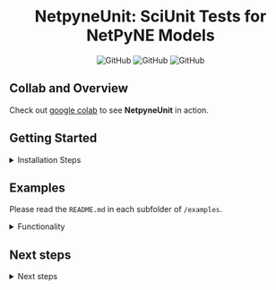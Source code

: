 
<h1 align="center">
  NetpyneUnit:  SciUnit Tests for NetPyNE Models
</h1>
<p align="center">
  <img alt="GitHub" src="https://img.shields.io/github/issues/lakesare/netpyneunit.svg">
  <img alt="GitHub" src="https://img.shields.io/github/issues-closed/lakesare/netpyneunit.svg">
  <img alt="GitHub" src="https://img.shields.io/github/commit-activity/m/lakesare/netpyneunit.svg">
</p>

<!--   <img alt="GitHub" src="https://github.com/lakesare/netpyneunit/workflows/CI/badge.svg"> -->

## Collab and Overview

Check out [google colab](https://colab.research.google.com/github/russelljjarvis/netpyneunit/blob/main/docs/PDCM_example.ipyn) to see **NetpyneUnit** in action.

## Getting Started

<details>
<summary> Installation Steps </summary> 

# Install the Python module
1. `git clone https://github.com/lakesare/netpyneunit.git`
2. `pip install sciunit netpyne neuron`  
3. `cd netpyneunit`
4. `pip install -e .` (this will install **NetpyneUnit** locally as if it's a real remote package, and you'll be able to import it from anywhere)
5. `python examples/synchronization/synchronization_diagonal.py`

If you get **3 Passes** on the **diagonal** (and fails everywhere else) - then you ran it successfully!

</details>

## Examples

Please read the `README.md` in each subfolder of `/examples`.

<details>
  <summary> Functionality</summary>

Currently, the chief role of the `NetpyneBackend` is to **run** the simulation in the NetPyNE-specific way, and to **cache** the results of our simulation run.  

Caching is necessary for **NetpyneUnit**:
- if we add a new model to our suite, we don't want to rerun every other simulation (which can well take hours)
- each test separately reruns the simulation by design, even if we just ran it for another test.

**Richard Gerkin** puts it well:
> I am enthusiastic about the caching option because it solves a problem that comes up in validation testing where the same model is run many times (maybe tens or even hundreds of times) under an identical configuration, but different parts of the results are encoded in each test outcome.
>
> The alternative solution, which would be to specifically organize the tests to "know" when they are likely to produce the same simulation output and have them share it, is impractical for a few reasons: this would violate the "separate the interface from the implementation" principle behind testing generally and SciUnit specifically, would require a big rewrite of the testing logic in SciUnit, and also I'm not sure it’s even possible to compute in advance exactly what any arbitrary test will do to a model.

**Things to keep in mind**:
- You will see the `NEURON: syntax error`  - do not worry about this, this is merely a warning (explained down below).
- Our caching layer won't understand that you changed your model via `sim.net.modifyConns()` - try to be changing the model simply visa updating the instance variables.

</details>

## Next steps

<details>
  <summary> Next steps </summary>

Caching within **NetpyneUnit** works, however we believe the caching layer belongs to **NetPyNE**.
Please follow the following issue in **NetPyNE**: [https://github.com/Neurosim-lab/netpyne/issues/624](https://github.com/Neurosim-lab/netpyne/issues/624) to see whether **NetPyNE** folks agree.
If **NetPyNE** implements internal caching, then we'll be able to remove the caching code from `NetpyneBackend` and `NetpyneModel`.
If **NetPyNE** decides against it, we should improve **NetpyneUnit** caching. Following points describe the necessary improvements.

#### 1. Deal with the cryptic NEURON warning  

With caching enabled, you'll be sure to stumble upon the following **NEURON** error:
```
NEURON: syntax error
 near line 1
 __dict__={}
          ^
```

Do not fret! This is merely a warning, and it shouldn't affect the results of your sim run.
This happens because our `jsonpickle.encode(self)` slightly mutates our `simConfig` (and probably `netParams`) when it creates the hash of the model: it inserts undesirable attributes into every object, e.g. `__dict__` and `__getnewargs__`.
**NEURON** doesn't recognize these attributes, and raises the aforementioned warning.

We should create a **custom jsonpickle handler** (place it along our other handlers) that will remove these foreign attrs.

#### 2. Decide what to do with sim.net.modifyConns()

Salvador raised the concern that calculating the model hash with `sim.net.allPops` and `sim.net.allCells` might be a bad idea - what if we have 80k cells, will this perform reasonably well?
Further more, if we have randomization, `allCells`  might be catching the attributes we don't want to cache.

#### 3. Walk through `sim.load()` and `sim.saveData()`

Walk through **NetPyNE**'s `sim.load()` and `sim.saveData()` to make sure that **NetpyneUnit**'s' `cache_to_results` and `results_to_cache()` aren't missing any code of importance.

#### Logging

By default, **NetPyNE** outputs a ton of logs on each run, and, with many sims per the program run, the **NetPyNE** output becomes incomprehensible, and the **SciUnit** output gets hard to find.  
To deal with this, I created the logging PR to **NetPyNE**, and hopefully they should merge it soon ([https://github.com/Neurosim-lab/netpyne/pull/623](https://github.com/Neurosim-lab/netpyne/pull/623)).

Please follow the logging PR [https://github.com/Neurosim-lab/netpyne/pull/623](https://github.com/Neurosim-lab/netpyne/pull/623) - we expect question answer and a PR review from **NetPyNE**, and we want this PR merged.

If you want to control the **NetPyNE** logs already - clone their repo, switch to the `lakesare:switch_to_logging` branch, and run `pip install -e .`.
Then, in your code, run:
```
import logging
logging.getLogger('netpyne').setLevel(logging.WARNING)
```

#### ResizeSuite

Continue with the **PCDM model example** (`/examples/pdcm`), and try to generalize it.
Find a paper similar to [https://direct.mit.edu/neco/article-pdf/33/7/1993/1925382/neco_a_01400.pdf](https://direct.mit.edu/neco/article-pdf/33/7/1993/1925382/neco_a_01400.pdf) - some paper that tries to rescale the **NetPyNE** model while keeping its statistics intact, and convert it to the language of **SciUnit**.
After this is done, we should be able to see a better (if any exists!) way to structure our `NetpyneBackend`/`NetpyneFrontend`, and potentially create a `ResizeSuite`.

#### SciDash

We should check that we can serialize the scores for use in the **SciDash API** (this should be easy and possible work automatically).

#### Generality of Approach used here

Almost any paper describing a **NetPyNE** network should be able to benefit from **SciUnit**.
Our role with **NetpyneUnit** is to standardize widespread tests, and to implement logic common to a lot of papers.

For this to be possible, we should go from the ground up - read the paper, wrap the **NetPyNE** model into **SciUnit**, and see whether anything should be abstracted into a **NetpyneModel** subclass or a new **sciunit.Test**.

It may also be useful to take hints from other similar libraries - examples from **NeuronUnit**, **NetworkUnit**, **HippoUnit**, etc. can be starting points.  

</details>
